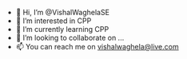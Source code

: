 - 👋 Hi, I’m @VishalWaghelaSE
- 👀 I’m interested in CPP 
- 🌱 I’m currently learning CPP
- 💞️ I’m looking to collaborate on ...
- 📫 You can reach me on vishalwaghela@live.com

<!---
VishalWaghelaSE/VishalWaghelaSE is a ✨ special ✨ repository because its `README.md` (this file) appears on your GitHub profile.
You can click the Preview link to take a look at your changes.
--->
